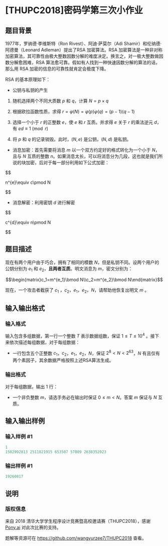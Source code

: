 # [THUPC2018]密码学第三次小作业

## 题目背景

1977年，罗纳德·李维斯特（Ron Rivest）、阿迪·萨莫尔（Adi Shamir）和伦纳德·阿德曼（Leonard Adleman）提出了RSA 加密算法。RSA 加密算法是一种非对称加密算法，其可靠性由极大整数因数分解的难度决定。换言之，对一极大整数做因数分解愈困难，RSA 算法愈可靠。假如有人找到一种快速因数分解的算法的话，那么用 RSA 加密的信息的可靠性就肯定会极度下降。

RSA 的基本原理如下：

- 公钥与私钥的产生

1. 随机选择两个不同大质数 $p$ 和 $q$，计算 $N=p\times q$

2. 根据欧拉函数性质，求得 $r=\varphi (N)=\varphi (p)\varphi (q)=(p-1)(q-1)$

3. 选择一个小于 $r$ 的正整数 $e$，使 $e$ 和 $r$ 互质。并求得 $e$ 关于 $r$ 的乘法逆元 $d$，有 $ed\equiv 1 \pmod r$

4. 将 $p$ 和 $q$ 的记录销毁。此时，$(N,e)$ 是公钥，$(N,d)$ 是私钥。

- 消息加密：首先需要将消息 $m$ 以一个双方约定好的格式转化为一个小于 $N$，且与 $N$ 互质的整数 $n$。如果消息太长，可以将消息分为几段，这也就是我们所说的块加密，后对于每一部分利用如下公式加密：

$$

n^{e}\equiv c\pmod N

$$

- 消息解密：利用密钥 $d$ 进行解密

$$

c^{d}\equiv n\pmod N

$$

## 题目描述

现在有两个用户由于巧合，拥有了相同的模数 $N$，但是私钥不同。设两个用户的公钥分别为 $e_1$ 和 $e_2$，**且两者互质**。明文消息为 $m$，密文分别为：

$$\begin{matrix}c_1=m^{e_1}\bmod N\\c_2=m^{e_2}\bmod N\end{matrix}$$

现在，一个攻击者截获了 $c_1$ ，$c_2$，$e_1$，$e_2$，$N$，请帮助他恢复出明文 $m$ 。

## 输入输出格式

### 输入格式

输入包含多组数据，第一行一个整数 $T$ 表示数据组数，保证 $1\le T\le 10^4$ 。接下来依次描述每组数据，对于每组数据：

* 一行包含五个正整数 $c_1$，$c_2$，$e_1$，$e_2$，$N$，保证 $2^{8}< N < 2^{63}$，$N$ 有且仅有两个素因子，其余数据严格按照上述RSA算法生成。

### 输出格式

对于每组数据，输出 $1$ 行：

- 一个非负整数 $m$，请选手务必在输出时保证 $0\le m<N$。答案 $m$ 保证与 $N$ 互质。

## 输入输出样例

### 输入样例 #1

```cpp
1
1502992813 2511821915 653507 57809 2638352023
```


### 输出样例 #1

```cpp
19260817
```


## 说明

### 版权信息

来自 2018 清华大学学生程序设计竞赛暨高校邀请赛（THUPC2018），感谢 [Pony.ai](http://pony.ai/) 对此次比赛的支持。

题解等资源可在 https://github.com/wangyurzee7/THUPC2018 查看。

